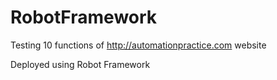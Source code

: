 # RobotFramework
Testing 10 functions of http://automationpractice.com website

Deployed using Robot Framework
